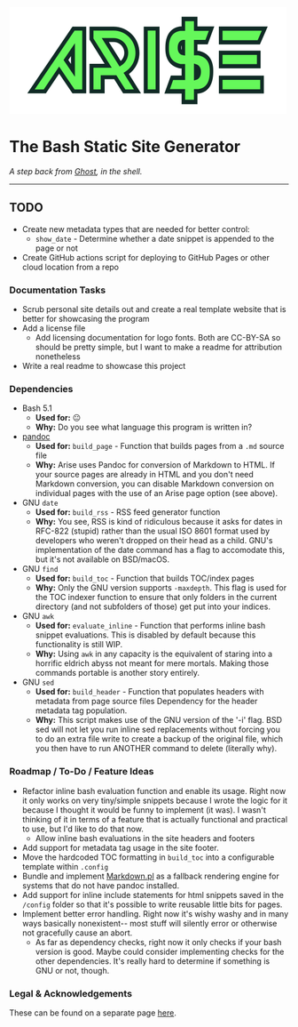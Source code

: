 ![ARISE](./logo/arise-logo-transparent.png)

# The Bash Static Site Generator
*A step back from [Ghost](https://ghost.org/), in the shell.*

---

## TODO
- Create new metadata types that are needed for better control:
    - `show_date` - Determine whether a date snippet is appended to the page or not
- Create GitHub actions script for deploying to GitHub Pages or other cloud location from a repo

### Documentation Tasks
- Scrub personal site details out and create a real template website that is better for showcasing the program
- Add a license file
    - Add licensing documentation for logo fonts. Both are CC-BY-SA so should be pretty simple, but I want to make a readme for attribution nonetheless
- Write a real readme to showcase this project


### Dependencies
- Bash 5.1
    - **Used for:** 😐
    - **Why:** Do you see what language this program is written in?
- [pandoc](https://pandoc.org/)
    - **Used for:** `build_page` - Function that builds pages from a `.md` source file
    - **Why:** Arise uses Pandoc for conversion of Markdown to HTML. If your source pages are already in HTML and you don't need Markdown conversion, you can disable Markdown conversion on individual pages with the use of an Arise page option (see above).
- GNU `date`
    - **Used for:** `build_rss` - RSS feed generator function
    - **Why:** You see, RSS is kind of ridiculous because it asks for dates in RFC-822 (stupid) rather than the usual ISO 8601 format used by developers who weren't dropped on their head as a child. GNU's implementation of the date command has a flag to accomodate this, but it's not available on BSD/macOS.
- GNU `find`
    - **Used for:** `build_toc` - Function that builds TOC/index pages
    - **Why:** Only the GNU version supports `-maxdepth`. This flag is used for the TOC indexer function to ensure that only folders in the current directory (and not subfolders of those) get put into your indices.
- GNU `awk`
    - **Used for:** `evaluate_inline` - Function that performs inline bash snippet evaluations. This is disabled by default because this functionality is still WIP.
    - **Why:** Using `awk` in any capacity is the equivalent of staring into a horrific eldrich abyss not meant for mere mortals. Making those commands portable is another story entirely.
- GNU `sed`
    - **Used for:** `build_header` - Function that populates headers with metadata from page source files
    Dependency for the header metadata tag population. 
    - **Why:** This script makes use of the GNU version of the '-i' flag. BSD sed will not let you run inline sed replacements without forcing you to do an extra file write to create a backup of the original file, which you then have to run ANOTHER command to delete (literally why).

### Roadmap / To-Do / Feature Ideas
- Refactor inline bash evaluation function and enable its usage. Right now it only works on very tiny/simple snippets because I wrote the logic for it because I thought it would be funny to implement (it was). I wasn't thinking of it in terms of a feature that is actually functional and practical to use, but I'd like to do that now.
   - Allow inline bash evaluations in the site headers and footers
- Add support for metadata tag usage in the site footer.
- Move the hardcoded TOC formatting in `build_toc` into a configurable template within `.config`
- Bundle and implement [Markdown.pl](https://daringfireball.net/projects/markdown/) as a fallback rendering engine for systems that do not have pandoc installed.
- Add support for inline include statements for html snippets saved in the `/config` folder so that it's possible to write reusable little bits for pages.
- Implement better error handling. Right now it's wishy washy and in many ways basically nonexistent-- most stuff will silently error or otherwise not gracefully cause an abort.
    - As far as dependency checks, right now it only checks if your bash version is good. Maybe could consider implementing checks for the other dependencies. It's really hard to determine if something is GNU or not, though.

### Legal & Acknowledgements
These can be found on a separate page [here](legal/README.md).
